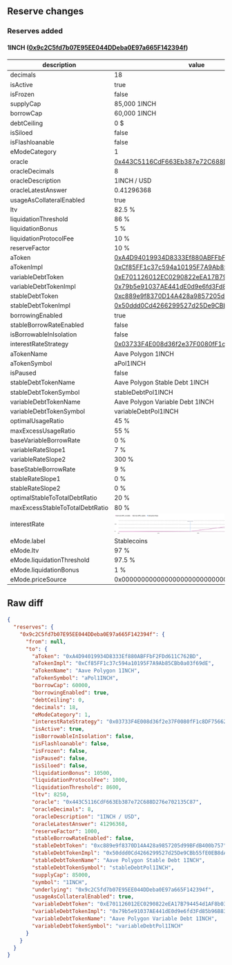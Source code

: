 ## Reserve changes

### Reserves added

#### 1INCH ([0x9c2C5fd7b07E95EE044DDeba0E97a665F142394f](https://polygonscan.com/address/0x9c2C5fd7b07E95EE044DDeba0E97a665F142394f))

| description | value |
| --- | --- |
| decimals | 18 |
| isActive | true |
| isFrozen | false |
| supplyCap | 85,000 1INCH |
| borrowCap | 60,000 1INCH |
| debtCeiling | 0 $ |
| isSiloed | false |
| isFlashloanable | false |
| eModeCategory | 1 |
| oracle | [0x443C5116CdF663Eb387e72C688D276e702135C87](https://polygonscan.com/address/0x443C5116CdF663Eb387e72C688D276e702135C87) |
| oracleDecimals | 8 |
| oracleDescription | 1INCH / USD |
| oracleLatestAnswer | 0.41296368 |
| usageAsCollateralEnabled | true |
| ltv | 82.5 % |
| liquidationThreshold | 86 % |
| liquidationBonus | 5 % |
| liquidationProtocolFee | 10 % |
| reserveFactor | 10 % |
| aToken | [0xA4D94019934D8333Ef880ABFFbF2FDd611C762BD](https://polygonscan.com/address/0xA4D94019934D8333Ef880ABFFbF2FDd611C762BD) |
| aTokenImpl | [0xCf85FF1c37c594a10195F7A9Ab85CBb0a03f69dE](https://polygonscan.com/address/0xCf85FF1c37c594a10195F7A9Ab85CBb0a03f69dE) |
| variableDebtToken | [0xE701126012EC0290822eEA17B794454d1AF8b030](https://polygonscan.com/address/0xE701126012EC0290822eEA17B794454d1AF8b030) |
| variableDebtTokenImpl | [0x79b5e91037AE441dE0d9e6fd3Fd85b96B83d4E93](https://polygonscan.com/address/0x79b5e91037AE441dE0d9e6fd3Fd85b96B83d4E93) |
| stableDebtToken | [0xc889e9f8370D14A428a9857205d99BFdB400b757](https://polygonscan.com/address/0xc889e9f8370D14A428a9857205d99BFdB400b757) |
| stableDebtTokenImpl | [0x50ddd0Cd4266299527d25De9CBb55fE0EB8dAc30](https://polygonscan.com/address/0x50ddd0Cd4266299527d25De9CBb55fE0EB8dAc30) |
| borrowingEnabled | true |
| stableBorrowRateEnabled | false |
| isBorrowableInIsolation | false |
| interestRateStrategy | [0x03733F4E008d36f2e37F0080fF1c8DF756622E6F](https://polygonscan.com/address/0x03733F4E008d36f2e37F0080fF1c8DF756622E6F) |
| aTokenName | Aave Polygon 1INCH |
| aTokenSymbol | aPol1INCH |
| isPaused | false |
| stableDebtTokenName | Aave Polygon Stable Debt 1INCH |
| stableDebtTokenSymbol | stableDebtPol1INCH |
| variableDebtTokenName | Aave Polygon Variable Debt 1INCH |
| variableDebtTokenSymbol | variableDebtPol1INCH |
| optimalUsageRatio | 45 % |
| maxExcessUsageRatio | 55 % |
| baseVariableBorrowRate | 0 % |
| variableRateSlope1 | 7 % |
| variableRateSlope2 | 300 % |
| baseStableBorrowRate | 9 % |
| stableRateSlope1 | 0 % |
| stableRateSlope2 | 0 % |
| optimalStableToTotalDebtRatio | 20 % |
| maxExcessStableToTotalDebtRatio | 80 % |
| interestRate | ![ir](/.assets/19b2f23d55d76d891e7d30c29aa97741efed9d17.svg) |
| eMode.label | Stablecoins |
| eMode.ltv | 97 % |
| eMode.liquidationThreshold | 97.5 % |
| eMode.liquidationBonus | 1 % |
| eMode.priceSource | 0x0000000000000000000000000000000000000000 |


## Raw diff

```json
{
  "reserves": {
    "0x9c2C5fd7b07E95EE044DDeba0E97a665F142394f": {
      "from": null,
      "to": {
        "aToken": "0xA4D94019934D8333Ef880ABFFbF2FDd611C762BD",
        "aTokenImpl": "0xCf85FF1c37c594a10195F7A9Ab85CBb0a03f69dE",
        "aTokenName": "Aave Polygon 1INCH",
        "aTokenSymbol": "aPol1INCH",
        "borrowCap": 60000,
        "borrowingEnabled": true,
        "debtCeiling": 0,
        "decimals": 18,
        "eModeCategory": 1,
        "interestRateStrategy": "0x03733F4E008d36f2e37F0080fF1c8DF756622E6F",
        "isActive": true,
        "isBorrowableInIsolation": false,
        "isFlashloanable": false,
        "isFrozen": false,
        "isPaused": false,
        "isSiloed": false,
        "liquidationBonus": 10500,
        "liquidationProtocolFee": 1000,
        "liquidationThreshold": 8600,
        "ltv": 8250,
        "oracle": "0x443C5116CdF663Eb387e72C688D276e702135C87",
        "oracleDecimals": 8,
        "oracleDescription": "1INCH / USD",
        "oracleLatestAnswer": 41296368,
        "reserveFactor": 1000,
        "stableBorrowRateEnabled": false,
        "stableDebtToken": "0xc889e9f8370D14A428a9857205d99BFdB400b757",
        "stableDebtTokenImpl": "0x50ddd0Cd4266299527d25De9CBb55fE0EB8dAc30",
        "stableDebtTokenName": "Aave Polygon Stable Debt 1INCH",
        "stableDebtTokenSymbol": "stableDebtPol1INCH",
        "supplyCap": 85000,
        "symbol": "1INCH",
        "underlying": "0x9c2C5fd7b07E95EE044DDeba0E97a665F142394f",
        "usageAsCollateralEnabled": true,
        "variableDebtToken": "0xE701126012EC0290822eEA17B794454d1AF8b030",
        "variableDebtTokenImpl": "0x79b5e91037AE441dE0d9e6fd3Fd85b96B83d4E93",
        "variableDebtTokenName": "Aave Polygon Variable Debt 1INCH",
        "variableDebtTokenSymbol": "variableDebtPol1INCH"
      }
    }
  }
}
```